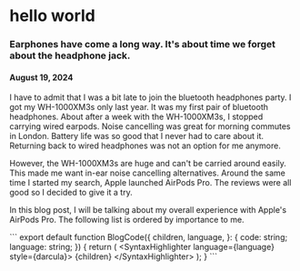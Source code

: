 # hello world

### Earphones have come a long way. It's about time we forget about the headphone jack.

#### August 19, 2024

I have to admit that I was a bit late to join the bluetooth headphones party. I got my WH-1000XM3s only last year. It was my first pair of bluetooth headphones. About after a week with the WH-1000XM3s, I stopped carrying wired earpods. Noise cancelling was great for morning commutes in London. Battery life was so good that I never had to care about it. Returning back to wired headphones was not an option for me anymore.

However, the WH-1000XM3s are huge and can't be carried around easily. This made me want in-ear noise cancelling alternatives. Around the same time I started my search, Apple launched AirPods Pro. The reviews were all good so I decided to give it a try.

In this blog post, I will be talking about my overall experience with Apple's AirPods Pro. The following list is ordered by importance to me.

<BlogImage image='tony.jpg' folder="example" subTitle="Tony Tony Chopper, doctor of the straw hat pirates" reference="https://www.google.com"/>

<BlogCode language="jsx" file="components/code.tsx">
```
export default function BlogCode({
  children,
  language,
}: {
  code: string;
  language: string;
}) {
  return (
    &lt;SyntaxHighlighter language={language} style={darcula}>
      {children}
    &lt;/SyntaxHighlighter>
  );
}
```
</BlogCode>

<BlogVideo folder="example" video="1MinTimer.mp4"
subTitle="1 min timer"
reference="link"
/>
